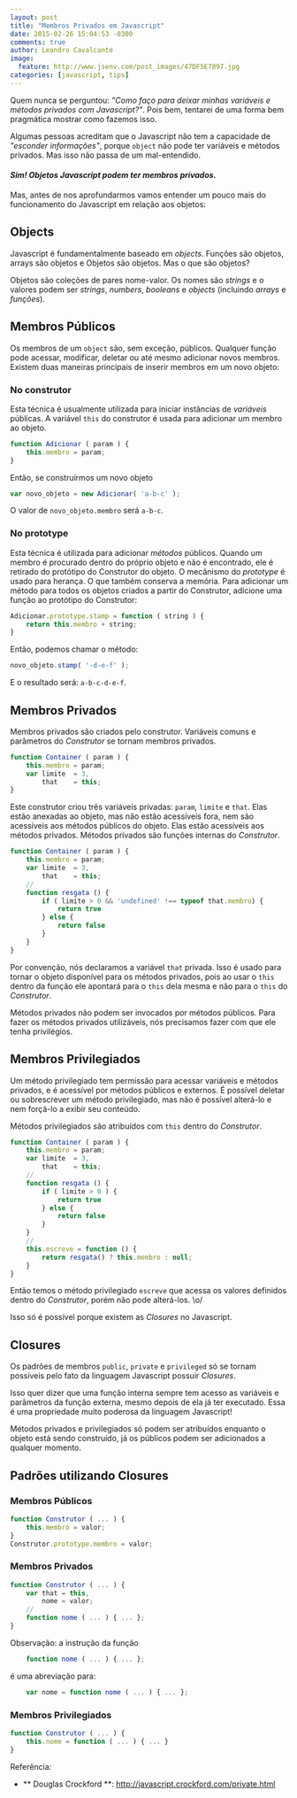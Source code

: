 ```yaml
---
layout: post
title: "Membros Privados em Javascript"
date: 2015-02-26 15:04:53 -0300
comments: true
author: Leandro Cavalcante
image:
  feature: http://www.jsenv.com/post_images/47DF5E7897.jpg
categories: [javascript, tips]
---
```


Quem nunca se perguntou: _"Como faço para deixar minhas variáveis e métodos privados com Javascript?"_. Pois bem, tentarei de uma forma bem pragmática mostrar como fazemos isso.

Algumas pessoas acreditam que o Javascript não tem a capacidade de _"esconder informações"_, porque `object` não pode ter variáveis e métodos privados. Mas isso não passa de um mal-entendido.

#### _Sim! Objetos Javascript podem ter membros privados._

Mas, antes de nos aprofundarmos vamos entender um pouco mais do funcionamento do Javascript em relação aos objetos:

<!--more-->

## Objects

Javascript é fundamentalmente baseado em _objects_. Funções são objetos, arrays são objetos e Objetos são objetos. Mas o que são objetos?

Objetos são coleções de pares nome-valor. Os nomes são _strings_ e o valores podem ser _strings_, _numbers_, _booleans_ e _objects_ (incluindo _arrays_ e _funções_).

## Membros Públicos

Os membros de um `object` são, sem exceção, públicos. Qualquer função pode acessar, modificar, deletar ou até mesmo adicionar novos membros. Existem duas maneiras principais de inserir membros em um novo objeto:

### No construtor

Esta técnica é usualmente utilizada para iniciar instâncias de _variáveis_ públicas. A variável `this` do construtor é usada para adicionar um membro ao objeto.

``` javascript
function Adicionar ( param ) {
	this.membro = param;
}
```

Então, se construírmos um novo objeto

``` javascript
var novo_objeto = new Adicionar( 'a-b-c' );
```

O valor de `novo_objeto.membro` será `a-b-c`.

### No prototype

Esta técnica é utilizada para adicionar _métodos_ públicos. Quando um membro é procurado dentro do próprio objeto e não é encontrado, ele é retirado do protótipo do Construtor do objeto. O mecânismo do _prototype_ é usado para herança. O que também conserva a memória. Para adicionar um método para todos os objetos criados a partir do Construtor, adicione uma função ao protótipo do Construtor:

``` javascript
Adicionar.prototype.stamp = function ( string ) {
	return this.membro + string;
}
```

Então, podemos chamar o método:

``` javascript
novo_objeto.stamp( '-d-e-f' );
```

E o resultado será: `a-b-c-d-e-f`.

## Membros Privados 

Membros privados são criados pelo construtor. Variáveis comuns e parâmetros do _Construtor_ se tornam membros privados.

``` javascript
function Container ( param ) {
	this.membro = param;
	var limite  = 3,
		that    = this;
}
```

Este construtor criou três variáveis privadas: `param`, `limite` e `that`. Elas estão anexadas ao objeto, mas não estão acessíveis fora, nem são acessíveis aos métodos públicos do objeto. Elas estão acessíveis aos métodos privados. Métodos privados são funções internas do _Construtor_.

``` javascript
function Container ( param ) {
	this.membro = param;
	var limite  = 3,
		that    = this;
	//
	function resgata () {
		if ( limite > 0 && 'undefined' !== typeof that.membro) {
			return true
		} else {
			return false
		}
	}
}
``` 

Por convenção, nós declaramos a variável `that` privada. Isso é usado para tornar o objeto disponível para os métodos privados, pois ao usar o `this` dentro da função ele apontará para o `this` dela mesma e não para o `this` do _Construtor_. 

Métodos privados não podem ser invocados por métodos públicos. Para fazer os métodos privados utilizáveis, nós precisamos fazer com que ele tenha privilégios.

## Membros Privilegiados

Um método privilegiado tem permissão para acessar variáveis e métodos privados, e é acessível por métodos públicos e externos. É possível deletar ou sobrescrever um método privilegiado, mas não é possível alterá-lo e nem forçá-lo a exibir seu conteúdo.

Métodos privilegiados são atribuídos com `this` dentro do _Construtor_.

```javascript
function Container ( param ) {
	this.membro = param;
	var limite  = 3,
		that    = this;
	//
	function resgata () {
		if ( limite > 0 ) {
			return true
		} else {
			return false
		}
	}
	//
	this.escreve = function () {
		return resgata() ? this.membro : null;
	}
}
```

Então temos o método privilegiado `escreve` que acessa os valores definidos dentro do _Construtor_, porém não pode alterá-los. \o/

Isso só é possível porque existem as _Closures_ no Javascript.

## Closures

Os padrões de membros `public`, `private` e `privileged` só se tornam possíveis pelo fato da linguagem Javascript possuir _Closures_.

Isso quer dizer que uma função interna sempre tem acesso as variáveis e parâmetros da função externa, mesmo depois de ela já ter executado.
Essa é uma propriedade muito poderosa da linguagem Javascript!

Métodos privados e privilegiados só podem ser atribuídos enquanto o objeto está sendo construído, já os públicos podem ser adicionados a qualquer momento.

## Padrões utilizando Closures

### Membros Públicos
``` javascript
function Construtor ( ... ) {
	this.membro = valor;
}
Construtor.prototype.membro = valor;
```

### Membros Privados
``` javascript
function Construtor ( ... ) {
	var that = this,
		nome = valor;
	//
	function nome ( ... ) { ... };
}
```

Observação: a instrução da função

``` javascript
	function nome ( ... ) { ... };
```

é uma abreviação para: 

``` javascript
	var nome = function nome ( ... ) { ... };
```


### Membros Privilegiados
``` javascript
function Construtor ( ... ) {
	this.nome = function ( ... ) { ... }
}
```

Referência:

- ** Douglas Crockford **: http://javascript.crockford.com/private.html
